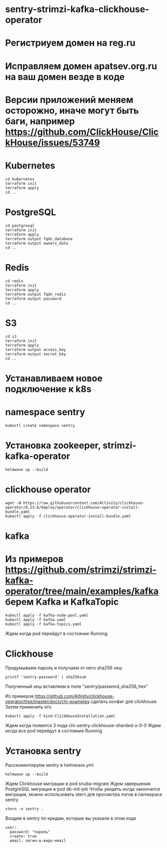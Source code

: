 # sentry-strimzi-kafka-clickhouse-operator

# Регистриуем домен на reg.ru
# Исправляем домен apatsev.org.ru на ваш домен везде в коде
# Версии приложений меняем осторожно, иначе могут быть баги, например https://github.com/ClickHouse/ClickHouse/issues/53749

# Kubernetes
```shell
cd kubernetes
terraform init
terraform apply
cd ..
```

# PostgreSQL
```shell
cd postgresql
terraform init
terraform apply
terraform output fqdn_database
terraform output owners_data
cd ..
```

# Redis
```shell
cd redis
terraform init
terraform apply
terraform output fqdn_redis
terraform output password
cd ..
```

# S3
```shell
cd s3
terraform init
terraform apply
terraform output access_key
terraform output secret_key
cd ..
```

# Устанавливаем новое подключение к k8s

# namespace sentry
```shell
kubectl create namespace sentry
```

# Установка zookeeper, strimzi-kafka-operator
```shell
helmwave up --build
```

# clickhouse operator
```shell
wget -N https://raw.githubusercontent.com/Altinity/clickhouse-operator/0.23.6/deploy/operator/clickhouse-operator-install-bundle.yaml
kubectl apply -f clickhouse-operator-install-bundle.yaml
```

# kafka
# Из примеров https://github.com/strimzi/strimzi-kafka-operator/tree/main/examples/kafka берем Kafka и KafkaTopic
```
kubectl apply -f kafka-node-pool.yaml
kubectl apply -f kafka.yaml
kubectl apply -f kafka-topics.yaml
```
Ждем когда pod перейдут в состояние Running

# Clickhouse
Придумываем пароль и получаем от него sha256 хеш
```
printf 'sentry-password' | sha256sum
```
Полученный хеш вставляем в поле "sentry/password_sha256_hex"

Из примеров https://github.com/Altinity/clickhouse-operator/tree/master/docs/chi-examples сделать конфиг для clickhouse
Затем применить его
```shell
kubectl apply -f kind-ClickHouseInstallation.yaml
```
Ждем когда появятся 3 пода chi-sentry-clickhouse-sharded-x-0-0
Ждем когда все pod перейдут в состояние Running

# Установка sentry
Расскоментируем sentry в helmwave.yml
```shell
helmwave up --build
```

Ждем Clickhouse миграции в pod snuba-migrate
Ждем завершения PostgreSQL миграции в pod db-init-job
Чтобы увидеть когда закончатся миграции, можно использовать stern для просмотра логов в namespace sentry
```
stern -n sentry .
```

Входим в sentry по кредам, которые вы указали в этом коде
```
user:
  password: "пароль"
  create: true
  email: логин-в-виде-email
```
